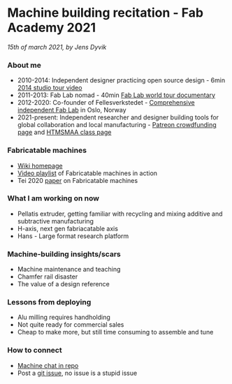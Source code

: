 # Machine building recitation - Fab Academy 2021
*15th of march 2021, by Jens Dyvik*

### About me
 - 2010-2014: Independent designer practicing open source design - 6min [2014 studio tour video](https://youtu.be/uvd8-_ek6uo)
 - 2011-2013: Fab Lab nomad - 40min [Fab Lab world tour documentary](https://drive.google.com/file/d/1geu_GuJQz8S8bz9bmdWiVUWyAENWw7ce/view?usp=sharing)
 - 2012-2020: Co-founder of Fellesverkstedet - [Comprehensive independent Fab Lab](https://www.fellesverkstedet.no/facilities) in Oslo, Norway
 - 2021-present: Independent researcher and designer building tools for global collaboration and local manufacturing - [Patreon crowdfunding page](https://www.patreon.com/jensdyvik) and [HTMSMAA class page](https://fab.cba.mit.edu/classes/865.21/people/jensdyvik/)

### Fabricatable machines
 - [Wiki homepage](https://github.com/fellesverkstedet/fabricatable-machines/wiki)
 - [Video playlist](https://youtube.com/playlist?list=PLJAnAE8YSL6AquZlzmbGff6beBvJuhY8Q) of Fabricatable machines in action
 - Tei 2020 [paper](https://github.com/fellesverkstedet/fabricatable-machines/raw/master/publications/Fabricatable%20Machines%20-%20A%20Toolkit%20for%20Building%20DigitalFabrication%20Machines%20-%20TEI202.pdf) on Fabricatable machines


### What I am working on now
 - Pellatis extruder, getting familiar with recycling and mixing additive and subtractive manufacturing
 - H-axis, next gen fabriacatable axis
 - Hans - Large format research platform

### Machine-building insights/scars
 - Machine maintenance and teaching
 - Chamfer rail disaster
 - The value of a design reference

### Lessons from deploying
 - Alu milling requires handholding
 - Not quite ready for commercial sales
 - Cheap to make more, but still time consuming to assemble and tune

### How to connect
 - [Machine chat in repo](https://github.com/fellesverkstedet/fabricatable-machines/discussions)
 - Post a [git issue](https://github.com/fellesverkstedet/fabricatable-machines/issues), no issue is a stupid issue
